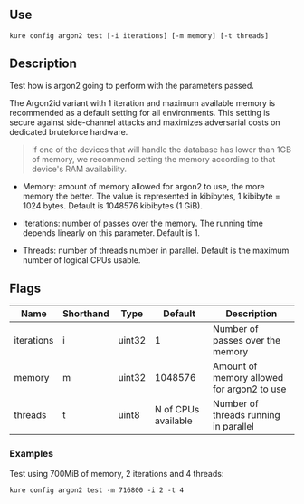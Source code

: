 ## Use

`kure config argon2 test [-i iterations] [-m memory] [-t threads]`

## Description

Test how is argon2 going to perform with the parameters passed.

The Argon2id variant with 1 iteration and maximum available memory is recommended as a default setting for all environments. This setting is secure against side-channel attacks and maximizes adversarial costs on dedicated bruteforce hardware.

> If one of the devices that will handle the database has lower than 1GB of memory, we recommend setting the memory according to that device's RAM availability.

- Memory: amount of memory allowed for argon2 to use, the more memory the better. The value is represented in kibibytes, 1 kibibyte = 1024 bytes. Default is 1048576 kibibytes (1 GiB).

- Iterations: number of passes over the memory. The running time depends linearly on this parameter. Default is 1.

- Threads: number of threads number in parallel. Default is the maximum number of logical CPUs usable.

## Flags

|  Name      | Shorthand |     Type      |       Default        |                 Description                   |
|------------|-----------|---------------|----------------------|-----------------------------------------------|
| iterations | i         | uint32        | 1                    | Number of passes over the memory              |
| memory     | m         | uint32        | 1048576              | Amount of memory allowed for argon2 to use    |
| threads    | t         | uint8         | N of CPUs available  | Number of threads running in parallel         |

### Examples

Test using 700MiB of memory, 2 iterations and 4 threads:
```
kure config argon2 test -m 716800 -i 2 -t 4
```